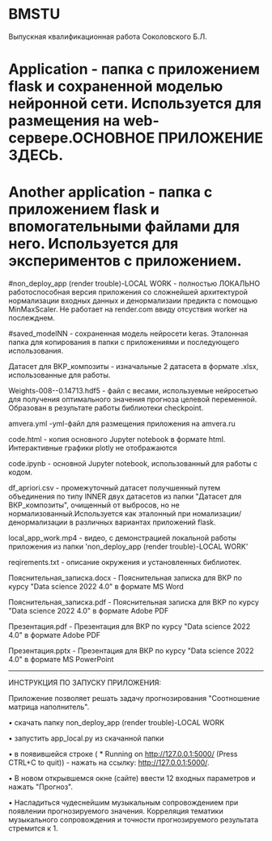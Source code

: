 # BMSTU

Выпускная квалификационная работа Соколовского Б.Л. 

# Application - папка с приложением flask и сохраненной моделью нейронной сети. Используется для размещения на web-сервере.ОСНОВНОЕ ПРИЛОЖЕНИЕ ЗДЕСЬ.

# Another application - папка с приложением flask и впомогательными файлами для него. Используется для экспериментов c приложением.

#non_deploy_app (render trouble)-LOCAL WORK - полностью ЛОКАЛЬНО работоспособная версия приложения со сложнейшей архитектурой нормализации входных данных и денормализаии предикта с помощью MinMaxScaler. Не работает на render.com ввиду отсуствия worker на послежднем.

#saved_modelNN - сохраненная модель нейросети keras. Эталонная папка для копирования в папки с приложениями и последующего использования.

Датасет для ВКР_композиты - изначальные 2 датасета в формате .xlsx, использованные для работы.

Weights-008--0.14713.hdf5 - файл с весами, используемые нейросетью для получения оптимального значения прогноза целевой переменной. Образован в результате работы библиотеки checkpoint.

amvera.yml -yml-файл для размещения приложения на amvera.ru

code.html - копия основного Jupyter notebook в формате html. Интерактивные графики plotly не отображаются

code.ipynb - основной Jupyter notebook, использованный для работы с кодом.


df_apriori.csv - промежуточный датасет получшенный путем объединения по типу INNER двух датасетов из папки "Датасет для ВКР_композиты", очищенный от выбросов, но не нормализованный.Используется как эталонный при номализации/денормализации в различных вариантах приложений flask.

local_app_work.mp4 - видео, с демонстрацией локальной работы приложения из папки 'non_deploy_app (render trouble)-LOCAL WORK'

reqirements.txt - описание окружения и установленных библиотек.

Пояснительная_записка.docx - Пояснительная записка для ВКР по курсу "Data science 2022 4.0" в формате MS Word

Пояснительная_записка.pdf - Пояснительная записка для ВКР по курсу "Data science 2022 4.0" в формате Adobe PDF

Презентация.pdf - Презентация для ВКР по курсу "Data science 2022 4.0" в формате Adobe PDF

Презентация.pptx - Презентация для ВКР по курсу "Data science 2022 4.0" в формате MS PowerPoint
___________________________________________________________________
ИНСТРУКЦИЯ ПО ЗАПУСКУ ПРИЛОЖЕНИЯ:

Приложение позволяет решать задачу прогнозирования "Соотношение матрица наполнитель". 

   •  скачать папку non_deploy_app (render trouble)-LOCAL WORK
   
   •	запустить app_local.py из скачанной папки
   
   •	в появившейся строке ( * Running on http://127.0.0.1:5000/ (Press CTRL+C to quit)) - нажать на ссылку: http://127.0.0.1:5000/. 
   
   •	В новом открывшемся окне (сайте) ввести 12 входных параметров и нажать "Прогноз".
   
   •	Насладиться чудеснейшим музыкальным сопровождением при появлении прогнозируемого значения. Корреляция тематики музыкального сопровождения и точности прогнозируемого результата стремится к 1. 
